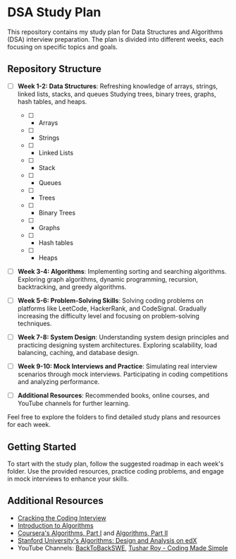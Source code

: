 # DSA Study Plan

This repository contains my study plan for Data Structures and Algorithms (DSA) interview preparation. The plan is divided into different weeks, each focusing on specific topics and goals.

## Repository Structure

- [ ] **Week 1-2: Data Structures**: Refreshing knowledge of arrays, strings, linked lists, stacks, and queues Studying trees, binary trees, graphs, hash tables, and heaps.
  - [ ] - Arrays
  - [ ] - Strings
  - [ ] - Linked Lists
  - [ ] - Stack
  - [ ] - Queues
  - [ ] - Trees
  - [ ] - Binary Trees
  - [ ] - Graphs
  - [ ] - Hash tables
  - [ ] - Heaps

- [ ] **Week 3-4: Algorithms**: Implementing sorting and searching algorithms. Exploring graph algorithms, dynamic programming, recursion, backtracking, and greedy algorithms.

- [ ] **Week 5-6: Problem-Solving Skills**: Solving coding problems on platforms like LeetCode, HackerRank, and CodeSignal. Gradually increasing the difficulty level and focusing on problem-solving techniques.

- [ ] **Week 7-8: System Design**: Understanding system design principles and practicing designing system architectures. Exploring scalability, load balancing, caching, and database design.

- [ ] **Week 9-10: Mock Interviews and Practice**: Simulating real interview scenarios through mock interviews. Participating in coding competitions and analyzing performance.

- [ ] **Additional Resources**: Recommended books, online courses, and YouTube channels for further learning.

Feel free to explore the folders to find detailed study plans and resources for each week.

## Getting Started

To start with the study plan, follow the suggested roadmap in each week's folder. Use the provided resources, practice coding problems, and engage in mock interviews to enhance your skills.

## Additional Resources

- [Cracking the Coding Interview](http://www.crackingthecodinginterview.com/)
- [Introduction to Algorithms](https://mitpress.mit.edu/books/introduction-algorithms-third-edition)
- [Coursera's Algorithms, Part I](https://www.coursera.org/learn/algorithms-part1) and [Algorithms, Part II](https://www.coursera.org/learn/algorithms-part2)
- [Stanford University's Algorithms: Design and Analysis on edX](https://www.edx.org/professional-certificate/algorithms-design-and-analysis)
- YouTube Channels: [BackToBackSWE](https://www.youtube.com/c/BackToBackSWE), [Tushar Roy - Coding Made Simple](https://www.youtube.com/user/tusharroy2525)
